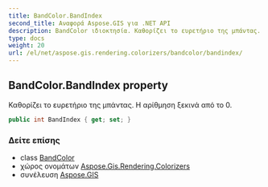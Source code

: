 ```yaml
---
title: BandColor.BandIndex
second_title: Αναφορά Aspose.GIS για .NET API
description: BandColor ιδιοκτησία. Καθορίζει το ευρετήριο της μπάντας. Η αρίθμηση ξεκινά από το 0.
type: docs
weight: 20
url: /el/net/aspose.gis.rendering.colorizers/bandcolor/bandindex/
---
```

## BandColor.BandIndex property

Καθορίζει το ευρετήριο της μπάντας. Η αρίθμηση ξεκινά από το 0.

```csharp
public int BandIndex { get; set; }
```

### Δείτε επίσης

* class [BandColor](../)
* χώρος ονομάτων [Aspose.Gis.Rendering.Colorizers](../../bandcolor/)
* συνέλευση [Aspose.GIS](../../../)


